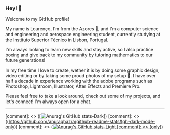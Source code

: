 ### Hey! 👋

Welcome to my GitHub profile!

My name is Lourenço, I'm from the Azores :dolphin:, and I'm a computer science and engineering and aerospace engineering student, currently studying at the Instituto Superior Técnico in Lisbon, Portugal.

I'm always looking to learn new skills and stay active, so I also practice boxing and give back to my community by tutoring mathematics to our future generations!

In my free time I love to create, wether it is by doing some graphic design, video editing or by taking some proud photos of my setup :smiling_face_with_tear:. I have over half a decade in experience working with the adobe programs such as Photoshop, Lightroom, Illustrator, After Effects and Premiere Pro.

Please feel free to take a look around, check out some of my projects, and let's connect! I'm always open for a chat.
***

[comment]: <> ([![Anurag's GitHub stats-Dark](https://github-readme-stats.vercel.app/api?username=lourencop01&show_icons=true&theme=dark#gh-dark-mode-only)])
[comment]: <> ((https://github.com/anuraghazra/github-readme-stats#gh-dark-mode-only))
[comment]: <> ([![Anurag's GitHub stats-Light](https://github-readme-stats.vercel.app/api?username=lourencop01&show_icons=true&theme=default#gh-light-mode) [comment]: <> (only)](https://github.com/anuraghazra/github-readme-stats#gh-light-mode-only))


